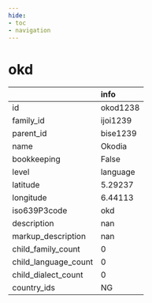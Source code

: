```yaml
---
hide:
- toc
- navigation
---
```

# okd
|                      | info     |
|:---------------------|:---------|
| id                   | okod1238 |
| family_id            | ijoi1239 |
| parent_id            | bise1239 |
| name                 | Okodia   |
| bookkeeping          | False    |
| level                | language |
| latitude             | 5.29237  |
| longitude            | 6.44113  |
| iso639P3code         | okd      |
| description          | nan      |
| markup_description   | nan      |
| child_family_count   | 0        |
| child_language_count | 0        |
| child_dialect_count  | 0        |
| country_ids          | NG       |